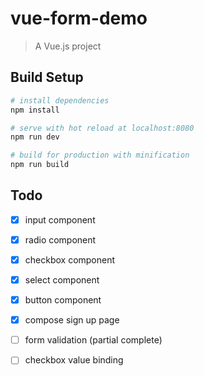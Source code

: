 # vue-form-demo

> A Vue.js project

## Build Setup

``` bash
# install dependencies
npm install

# serve with hot reload at localhost:8080
npm run dev

# build for production with minification
npm run build
```

## Todo
- [x] input component
- [x] radio component
- [x] checkbox component
- [x] select component
- [x] button component
- [x] compose sign up page

- [ ] form validation (partial complete)
- [ ] checkbox value binding

